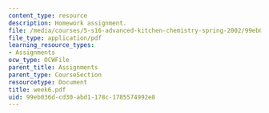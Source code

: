 ```yaml
---
content_type: resource
description: Homework assignment.
file: /media/courses/5-s16-advanced-kitchen-chemistry-spring-2002/99eb036dcd30abd1178c1785574992e8_week6.pdf
file_type: application/pdf
learning_resource_types:
- Assignments
ocw_type: OCWFile
parent_title: Assignments
parent_type: CourseSection
resourcetype: Document
title: week6.pdf
uid: 99eb036d-cd30-abd1-178c-1785574992e8
---
```

